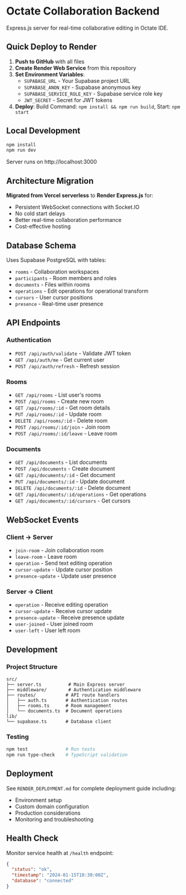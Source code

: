 # Octate Collaboration Backend

Express.js server for real-time collaborative editing in Octate IDE.

## Quick Deploy to Render

1. **Push to GitHub** with all files
2. **Create Render Web Service** from this repository  
3. **Set Environment Variables**:
   - `SUPABASE_URL` - Your Supabase project URL
   - `SUPABASE_ANON_KEY` - Supabase anonymous key
   - `SUPABASE_SERVICE_ROLE_KEY` - Supabase service role key
   - `JWT_SECRET` - Secret for JWT tokens
4. **Deploy**: Build Command: `npm install && npm run build`, Start: `npm start`

## Local Development

```bash
npm install
npm run dev
```

Server runs on http://localhost:3000

## Architecture Migration

**Migrated from Vercel serverless** to **Render Express.js** for:
- Persistent WebSocket connections with Socket.IO
- No cold start delays
- Better real-time collaboration performance  
- Cost-effective hosting

## Database Schema

Uses Supabase PostgreSQL with tables:
- `rooms` - Collaboration workspaces
- `participants` - Room members and roles
- `documents` - Files within rooms
- `operations` - Edit operations for operational transform
- `cursors` - User cursor positions
- `presence` - Real-time user presence

## API Endpoints

### Authentication
- `POST /api/auth/validate` - Validate JWT token
- `GET /api/auth/me` - Get current user
- `POST /api/auth/refresh` - Refresh session

### Rooms  
- `GET /api/rooms` - List user's rooms
- `POST /api/rooms` - Create new room
- `GET /api/rooms/:id` - Get room details
- `PUT /api/rooms/:id` - Update room
- `DELETE /api/rooms/:id` - Delete room
- `POST /api/rooms/:id/join` - Join room
- `POST /api/rooms/:id/leave` - Leave room

### Documents
- `GET /api/documents` - List documents
- `POST /api/documents` - Create document
- `GET /api/documents/:id` - Get document
- `PUT /api/documents/:id` - Update document
- `DELETE /api/documents/:id` - Delete document
- `GET /api/documents/:id/operations` - Get operations
- `GET /api/documents/:id/cursors` - Get cursors

## WebSocket Events

### Client → Server
- `join-room` - Join collaboration room
- `leave-room` - Leave room  
- `operation` - Send text editing operation
- `cursor-update` - Update cursor position
- `presence-update` - Update user presence

### Server → Client  
- `operation` - Receive editing operation
- `cursor-update` - Receive cursor update
- `presence-update` - Receive presence update
- `user-joined` - User joined room
- `user-left` - User left room

## Development

### Project Structure
```
src/
├── server.ts          # Main Express server
├── middleware/        # Authentication middleware
├── routes/           # API route handlers
│   ├── auth.ts       # Authentication routes
│   ├── rooms.ts      # Room management
│   └── documents.ts  # Document operations
lib/
└── supabase.ts       # Database client
```

### Testing
```bash
npm test              # Run tests
npm run type-check    # TypeScript validation
```

## Deployment

See `RENDER_DEPLOYMENT.md` for complete deployment guide including:
- Environment setup
- Custom domain configuration  
- Production considerations
- Monitoring and troubleshooting

## Health Check

Monitor service health at `/health` endpoint:
```json
{
  "status": "ok",
  "timestamp": "2024-01-15T10:30:00Z",
  "database": "connected"
}
```